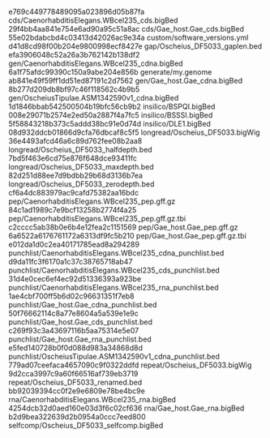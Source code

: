 e769c449778489095a023896d05b87fa cds/CaenorhabditisElegans.WBcel235_cds.bigBed
29f4bb4aa841e754e6ad90a95c51a8ac cds/Gae_host.Gae_cds.bigBed
55e02bdabcbd4c03413d42026ac9e34a custom/software_versions.yml
d41d8cd98f00b204e9800998ecf8427e gap/Oscheius_DF5033_gaplen.bed
efa3906048c52a26a3b762142b138df2 gen/CaenorhabditisElegans.WBcel235_cdna.bigBed
6a1f75afdc99390c150a9abe204e856b generate/my.genome
ab841e49f59ff1dd51ed87191c2d7562 gen/Gae_host.Gae_cdna.bigBed
8b277d209db8bf97c46f118562c4b9b5 gen/OscheiusTipulae.ASM1342590v1_cdna.bigBed
1d1846bbab542500504b19bfc56cb9b2 insilico/BSPQI.bigBed
008e29071b2574e2ed50a2887f4a7fc5 insilico/BSSSI.bigBed
5f58843218b373c5addd38bc91e0d74d insilico/DLE1.bigBed
08d932ddcb01866d9cfa76dbcaf8c5f5 longread/Oscheius_DF5033.bigWig
36e4493afcd46a6c89d762fee08b2aa8 longread/Oscheius_DF5033_halfdepth.bed
7bd5f463e6cd75e876f648dce93411fc longread/Oscheius_DF5033_maxdepth.bed
82d251d88ee7d9bdbb29b68d3136b7ea longread/Oscheius_DF5033_zerodepth.bed
cf6a4dc883979ac9cafd75382aa16bdc pep/CaenorhabditisElegans.WBcel235_pep.gff.gz
84c1ad1989c7e9bcf13258b2774f4a25 pep/CaenorhabditisElegans.WBcel235_pep.gff.gz.tbi
c2cccc5ab38b0e6b4e12fea2c1151569 pep/Gae_host.Gae_pep.gff.gz
6a6522a6176761172a6313df9fc5b210 pep/Gae_host.Gae_pep.gff.gz.tbi
e012da1d0c2ea40171785ead8a294289 punchlist/CaenorhabditisElegans.WBcel235_cdna_punchlist.bed
d9da11fc3f6170a1c37c38765718ab47 punchlist/CaenorhabditisElegans.WBcel235_cds_punchlist.bed
31d4e0cec6ef4ec92d51336393a923be punchlist/CaenorhabditisElegans.WBcel235_rna_punchlist.bed
1ae4cbf700ff5b6d02c96631351f7eb8 punchlist/Gae_host.Gae_cdna_punchlist.bed
50f76662114c8a77e8604a5a539e1e9c punchlist/Gae_host.Gae_cds_punchlist.bed
c269f93c3a43697116b5aa75314e5e07 punchlist/Gae_host.Gae_rna_punchlist.bed
e5fed140728b0f0d088d983a34868d8d punchlist/OscheiusTipulae.ASM1342590v1_cdna_punchlist.bed
779ad07ceefaca4657090c9f0322ddfd repeat/Oscheius_DF5033.bigWig
9d2cca3997c9a60f66516af739eb3719 repeat/Oscheius_DF5033_renamed.bed
bb92039394cc0f2e9e6809e78be4bc9e rna/CaenorhabditisElegans.WBcel235_rna.bigBed
4254dcb32d0aed160e03d3f6c02cf636 rna/Gae_host.Gae_rna.bigBed
b2d9bea322639d2b0954a0ccc7eed800  selfcomp/Oscheius_DF5033_selfcomp.bigBed

